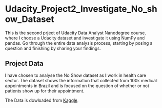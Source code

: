# Udacity_Project2_Investigate_No_show_Dataset
This is the second prject of Udacity Data Analyst Nanodegree course, where I choose a Udacity dataset and investigate it using NumPy and pandas. Go through the entire data analysis process, starting by posing a question and finishing by sharing your findings.

## Project Data
I have chosen to analyse the No Show dataset as I work in health care sector. The dataset shows the information that collected from 100k medical appointments in Brazil and is focused on the question of whether or not patients show up for their appointment. 

The Data is dowloaded from [Kaggle](https://www.kaggle.com/joniarroba/noshowappointments).



